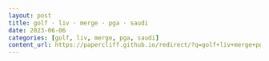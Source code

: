 ```yaml
---
layout: post
title: golf · liv · merge · pga · saudi
date: 2023-06-06
categories: [golf, liv, merge, pga, saudi]
content_url: https://papercliff.github.io/redirect/?q=golf+liv+merge+pga+saudi&tbs=cdr:1,cd_min:6/5/2023,cd_max:6/7/2023
---
```

